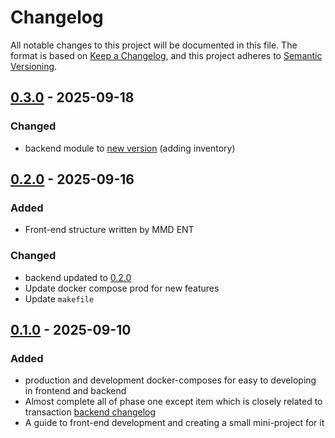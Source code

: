 # Changelog

All notable changes to this project will be documented in this file.
The format is based on [Keep a Changelog](https://keepachangelog.com/en/1.1.0/), and this project adheres to [Semantic Versioning](https://semver.org/spec/v2.0.0.html).

## [0.3.0](https://github.com/tiffany-co/CaptainDock/releases/tag/v0.3.0) - 2025-09-18
### Changed
- backend module to [new version](https://github.com/tiffany-co/backend/blob/main/CHANGELOG.md) (adding inventory)

## [0.2.0](https://github.com/tiffany-co/CaptainDock/releases/tag/v0.2.0) - 2025-09-16
### Added
- Front-end structure written by MMD ENT
### Changed
- backend updated to [0.2.0](https://github.com/tiffany-co/backend/blob/main/CHANGELOG.md)
- Update docker compose prod for new features
- Update `makefile`

## [0.1.0](https://github.com/tiffany-co/CaptainDock/releases/tag/v0.1.0) - 2025-09-10
### Added
- production and development docker-composes for easy to developing in frontend and backend
- Almost complete all of phase one except item which is closely related to transaction [backend changelog](https://github.com/tiffany-co/backend/blob/main/CHANGELOG.md)
- A guide to front-end development and creating a small mini-project for it
